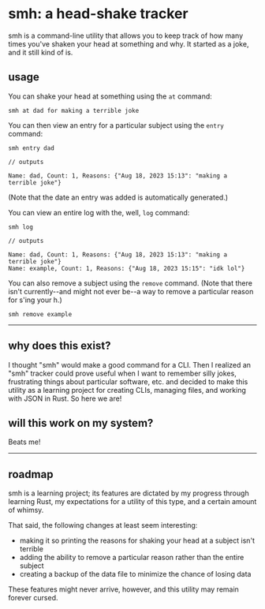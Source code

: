 # smh: a head-shake tracker

smh is a command-line utility that allows you to keep track of how many times you've shaken your head at something and why. It started as a joke, and it still kind of is.

## usage

You can shake your head at something using the `at` command:

```
smh at dad for making a terrible joke
```

You can then view an entry for a particular subject using the `entry` command:

```
smh entry dad

// outputs

Name: dad, Count: 1, Reasons: {"Aug 18, 2023 15:13": "making a terrible joke"}

```

(Note that the date an entry was added is automatically generated.)

You can view an entire log with the, well, `log` command:

```
smh log

// outputs

Name: dad, Count: 1, Reasons: {"Aug 18, 2023 15:13": "making a terrible joke"}
Name: example, Count: 1, Reasons: {"Aug 18, 2023 15:15": "idk lol"}
```

You can also remove a subject using the `remove` command. (Note that there isn't currently--and might not ever be--a way to remove a particular reason for s'ing your h.)

```
smh remove example
```

---

## why does this exist?

I thought "smh" would make a good command for a CLI. Then I realized an "smh" tracker could prove useful when I want to remember silly jokes, frustrating things about particular software, etc. and decided to make this utility as a learning project for creating CLIs, managing files, and working with JSON in Rust. So here we are!

## will this work on my system?

Beats me!

---

## roadmap

smh is a learning project; its features are dictated by my progress through learning Rust, my expectations for a utility of this type, and a certain amount of whimsy.

That said, the following changes at least seem interesting:

* making it so printing the reasons for shaking your head at a subject isn't terrible
* adding the ability to remove a particular reason rather than the entire subject
* creating a backup of the data file to minimize the chance of losing data

These features might never arrive, however, and this utility may remain forever cursed.